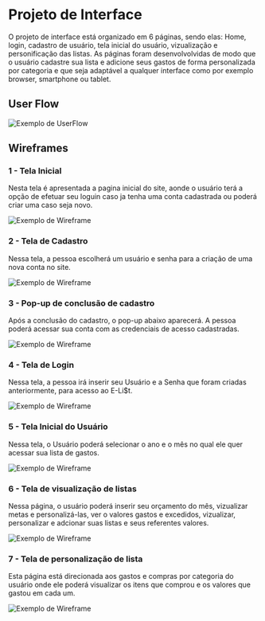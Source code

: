
# Projeto de Interface

O projeto de interface está organizado em 6 páginas, sendo elas: Home, login, cadastro de usuário, tela inicial do usuário, vizualização e personificação das listas. As páginas foram desenvolvolvidas de modo que o usuário cadastre sua lista e adicione seus gastos de forma personalizada por categoria e que seja adaptável a qualquer interface como por exemplo browser, smartphone ou tablet.

  

## User Flow

![Exemplo de UserFlow](https://raw.githubusercontent.com/ICEI-PUC-Minas-PMV-SI/pmv-si-2023-1-e1-proj-web-t1-compras-do-mes/main/docs/img/User%20Flow/User%20Flow%20-%20E-Li%24t%20.png)


## Wireframes

### 1 - Tela Inicial

Nesta tela é apresentada a pagina inicial do site, aonde o usuário terá a opção de efetuar seu loguin caso ja tenha uma conta cadastrada ou poderá criar uma caso seja novo.

![Exemplo de Wireframe](https://raw.githubusercontent.com/ICEI-PUC-Minas-PMV-SI/pmv-si-2023-1-e1-proj-web-t1-compras-do-mes/main/docs/img/Wireframes/1-Tela%20inicial.jpg)


### 2 - Tela de Cadastro

Nessa tela, a pessoa escolherá um usuário e senha para a criação de uma nova conta no site.

![Exemplo de Wireframe](https://raw.githubusercontent.com/ICEI-PUC-Minas-PMV-SI/pmv-si-2023-1-e1-proj-web-t1-compras-do-mes/main/docs/img/Wireframes/2-Tela%20de%20cadastro.jpg)


### 3 - Pop-up de conclusão de cadastro

Após a conclusão do cadastro, o pop-up abaixo aparecerá. A pessoa poderá acessar sua conta com as credenciais de acesso cadastradas.

![Exemplo de Wireframe](https://raw.githubusercontent.com/ICEI-PUC-Minas-PMV-SI/pmv-si-2023-1-e1-proj-web-t1-compras-do-mes/main/docs/img/Wireframes/3-Pop%20up%20conclus%C3%A3o%20de%20cadastro.jpg)

### 4 - Tela de Login

Nessa tela, a pessoa irá inserir seu Usuário e a Senha que foram criadas anteriormente, para acesso ao E-Li$t.

![Exemplo de Wireframe](https://raw.githubusercontent.com/ICEI-PUC-Minas-PMV-SI/pmv-si-2023-1-e1-proj-web-t1-compras-do-mes/main/docs/img/Wireframes/4-Tela%20de%20login.jpg)

### 5 - Tela Inicial do Usuário

Nessa tela, o Usuário poderá selecionar o ano e o mês no qual ele quer acessar sua lista de gastos. 

![Exemplo de Wireframe](https://raw.githubusercontent.com/ICEI-PUC-Minas-PMV-SI/pmv-si-2023-1-e1-proj-web-t1-compras-do-mes/main/docs/img/Wireframes/5-Tela%20inicial%20do%20usu%C3%A1rio.jpg)

 ### 6 - Tela de visualização de listas
 
 Nessa página, o usuário poderá inserir seu orçamento do mês, vizualizar metas e personalizá-las, ver o valores gastos e excedidos, vizualizar, personalizar e adcionar suas listas e seus referentes valores.
 
![Exemplo de Wireframe](https://github.com/ICEI-PUC-Minas-PMV-SI/pmv-si-2023-1-e1-proj-web-t1-compras-do-mes/blob/main/docs/img/Wireframes/6-Tela%20de%20visualiza%C3%A7%C3%A3o%20de%20listas.jpg)
 
 ### 7 - Tela de personalização de lista

 Esta página está direcionada aos gastos e compras por categoria do usuário onde ele poderá visualizar os itens que comprou e os valores que gastou em cada um.

![Exemplo de Wireframe](https://raw.githubusercontent.com/ICEI-PUC-Minas-PMV-SI/pmv-si-2023-1-e1-proj-web-t1-compras-do-mes/main/docs/img/Wireframes/7-Tela%20de%20personaliza%C3%A7%C3%A3o%20das%20listas.jpg)

